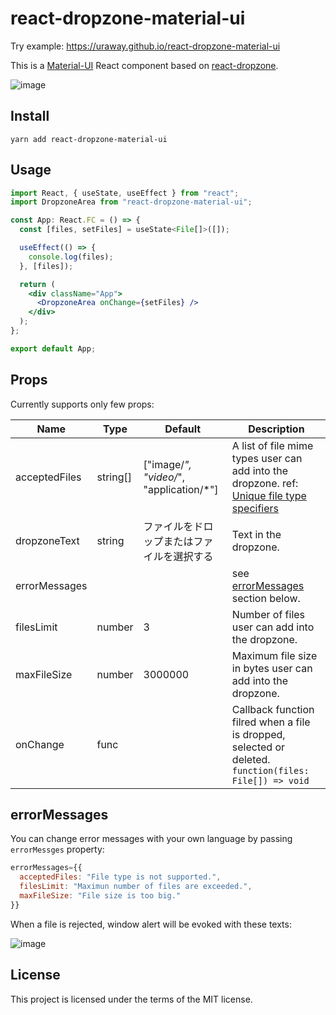 # react-dropzone-material-ui

Try example: https://uraway.github.io/react-dropzone-material-ui

This is a [Material-UI](https://material-ui.com/) React component based on [react-dropzone](https://github.com/react-dropzone/react-dropzone).

![image](https://user-images.githubusercontent.com/15242484/60936510-e7278d80-a2ff-11e9-959b-8679f5350132.png)

## Install

```
yarn add react-dropzone-material-ui
```

## Usage

```jsx
import React, { useState, useEffect } from "react";
import DropzoneArea from "react-dropzone-material-ui";

const App: React.FC = () => {
  const [files, setFiles] = useState<File[]>([]);

  useEffect(() => {
    console.log(files);
  }, [files]);

  return (
    <div className="App">
      <DropzoneArea onChange={setFiles} />
    </div>
  );
};

export default App;
```

## Props

Currently supports only few props:

| Name          | Type     | Default                                    | Description                                                                                                                                                                                    |
| ------------- | -------- | ------------------------------------------ | ---------------------------------------------------------------------------------------------------------------------------------------------------------------------------------------------- |
| acceptedFiles | string[] | ["image/*", "video/*", "application/*"]    | A list of file mime types user can add into the dropzone. ref: [Unique file type specifiers](https://developer.mozilla.org/en-US/docs/Web/HTML/Element/input/file#Unique_file_type_specifiers) |
| dropzoneText  | string   | ファイルをドロップまたはファイルを選択する | Text in the dropzone.                                                                                                                                                                          |
| errorMessages |          |                                            | see [errorMessages](#errorMessages) section below.                                                                                                                                             |
| filesLimit    | number   | 3                                          | Number of files user can add into the dropzone.                                                                                                                                                |
| maxFileSize   | number   | 3000000                                    | Maximum file size in bytes user can add into the dropzone.                                                                                                                                     |
| onChange      | func     |                                            | Callback function filred when a file is dropped, selected or deleted.  `function(files: File[]) => void`                                                                                       |

<!--
disable preview
disable window.alert
-->

## errorMessages

  You can change error messages with your own language by passing `errorMessges` property:

```jsx
errorMessages={{
  acceptedFiles: "File type is not supported.",
  filesLimit: "Maximun number of files are exceeded.",
  maxFileSize: "File size is too big."
}}
```

  When a file is rejected, window alert will be evoked with these texts:

![image](https://user-images.githubusercontent.com/15242484/60937681-ded15180-a303-11e9-9360-b0a3cfda8d73.png)

## License

This project is licensed under the terms of the MIT license.
